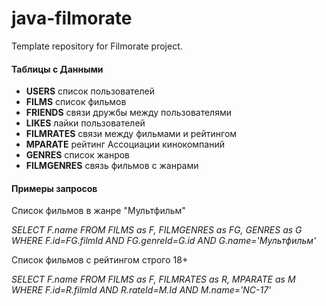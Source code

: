 # java-filmorate
Template repository for Filmorate project.


#### Таблицы с Данными
- **USERS** список пользователей
- **FILMS** список фильмов
- **FRIENDS** связи дружбы между пользователями
- **LIKES** лайки пользователей
- **FILMRATES** связи между фильмами и рейтингом
- **MPARATE** рейтинг Ассоциации кинокомпаний
- **GENRES** список жанров
- **FILMGENRES** связь фильмов с жанрами

#### Примеры запросов
Список фильмов в жанре "Мультфильм"

*SELECT F.name FROM FILMS as F, FILMGENRES as FG, GENRES as G
WHERE F.id=FG.filmId AND FG.genreId=G.id AND G.name='Мультфильм'*

Список фильмов с рейтингом строго 18+

*SELECT F.name FROM FILMS as F, FILMRATES as R, MPARATE as M
WHERE F.id=R.filmId AND R.rateId=M.Id AND M.name='NC-17'*
